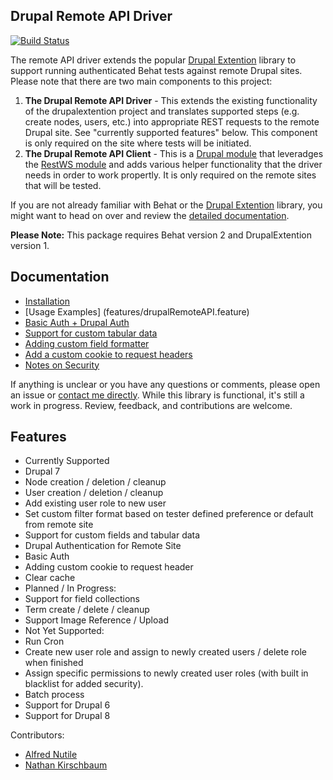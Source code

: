 
## Drupal Remote API Driver

[![Build Status](https://travis-ci.org/kirschbaum/drupal-behat-remote-api-driver.svg?branch=master)](https://travis-ci.org/kirschbaum/drupal-behat-remote-api-driver)

The remote API driver extends the popular [Drupal Extention](https://github.com/jhedstrom/drupalextension) library to support running authenticated Behat tests against remote Drupal sites. Please note that there are two main components to this project:

1. **The Drupal Remote API Driver** - This extends the existing functionality of the drupalextention project and translates supported steps (e.g. create nodes, users, etc.) into appropriate REST requests to the remote Drupal site. See "currently supported features" below. This component is only required on the site where tests will be initiated.
2. **The Drupal Remote API Client** - This is a [Drupal module](https://github.com/kirschbaum/drupal-behat-remote-api-client) that leveradges the [RestWS module](https://www.drupal.org/project/restws) and adds various helper functionality that the driver needs in order to work propertly. It is only required on the remote sites that will be tested.

If you are not already familiar with Behat or the [Drupal Extention](https://github.com/jhedstrom/drupalextension) library, you might want to head on over and review the [detailed documentation](https://behat-drupal-extension.readthedocs.org). 

**Please Note:** This package requires Behat version 2 and DrupalExtention version 1.

## Documentation

* [Installation](doc/installation.md)
* [Usage Examples] (features/drupalRemoteAPI.feature)
* [Basic Auth + Drupal Auth](doc/remote_authentication.md)
* [Support for custom tabular data](doc/custom_tabular_data.md)
* [Adding custom field formatter](doc/custom_formatter.md)
* [Add a custom cookie to request headers](doc/custom_cookie.md)
* [Notes on Security](doc/security_notes.md)

If anything is unclear or you have any questions or comments, please open an issue or [contact me directly](http://www.nathankirschbaum.com/contact). While this library is functional, it's still a work in progress. Review, feedback, and contributions are welcome. 

## Features 

* Currently Supported
 * Drupal 7
 * Node creation / deletion / cleanup
 * User creation / deletion / cleanup
 * Add existing user role to new user
 * Set custom filter format based on tester defined preference or default from remote site
 * Support for custom fields and tabular data
 * Drupal Authentication for Remote Site
 * Basic Auth
 * Adding custom cookie to request header
 * Clear cache
* Planned / In Progress:
 * Support for field collections
 * Term create / delete / cleanup
 * Support Image Reference / Upload
* Not Yet Supported:
 * Run Cron
 * Create new user role and assign to newly created users / delete role when finished
 * Assign specific permissions to newly created user roles (with built in blacklist for added security).
 * Batch process
 * Support for Drupal 6
 * Support for Drupal 8

Contributors:

* [Alfred Nutile](https://github.com/alnutile)
* [Nathan Kirschbaum](https://github.com/kirschbaum)
